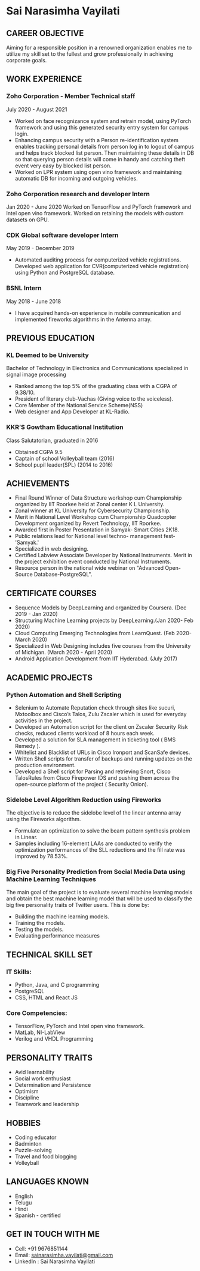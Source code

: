 # Sai Narasimha Vayilati

## CAREER OBJECTIVE
Aiming for a responsible position in a renowned
organization enables me to utilize my skill set to
the fullest and grow professionally in achieving
corporate goals.

## WORK EXPERIENCE

### Zoho Corporation - Member Technical staff
July 2020 - August 2021
- Worked on face recognizance system and retrain model, using
PyTorch framework and using this generated security entry system
for campus login.
- Enhancing campus security with a Person re-identification system
enables tracking personal details from person log in to logout of
campus and helps track blocked list person. Then maintaining these
details in DB so that querying person details will come in handy and
catching theft event very easy by blocked list person.
- Worked on LPR system using open vino framework and maintaining
automatic DB for incoming and outgoing vehicles.

### Zoho Corporation research and developer Intern
Jan 2020 - June 2020
Worked on TensorFlow and PyTorch framework and Intel open
vino framework.
Worked on retaining the models with custom datasets on GPU.

### CDK Global software developer Intern
May 2019 - December 2019
- Automated auditing process for computerized vehicle registrations.
Developed web application for CVR(computerized vehicle
registration) using Python and PostgreSQL database.

### BSNL Intern
May 2018 - June 2018
- I have acquired hands-on experience in mobile communication and
implemented fireworks algorithms in the Antenna array.

## PREVIOUS EDUCATION

### KL Deemed to be University
Bachelor of Technology in Electronics and Communications specialized in
signal image processing
- Ranked among the top 5% of the graduating class with a CGPA of
9.38/10.
- President of literary club-Vachas (Giving voice to the voiceless).
- Core Member of the National Service Scheme(NSS)
- Web designer and App Developer at KL-Radio.

### KKR’S Gowtham Educational Institution
Class Salutatorian, graduated in 2016
- Obtained CGPA 9.5
- Captain of school Volleyball team (2016)
- School pupil leader(SPL) (2014 to 2016)

## ACHIEVEMENTS
- Final Round Winner of Data Structure
workshop cum Championship organized by IIT
Roorkee held at Zonal center K L University.
- Zonal winner at KL University for
Cybersecurity Championship.
- Merit in National Level Workshop cum
Championship Quadcopter Development
organized by Revert Technology, IIT Roorkee.
- Awarded first in Poster Presentation in
Samyak- Smart Cities 2K18.
- Public relations lead for National level techno-
management fest- 'Samyak.'
- Specialized in web designing.
- Certified Labview Associate Developer by
National Instruments. Merit in the project
exhibition event conducted by National
Instruments.
- Resource person in the national wide webinar
on "Advanced Open-Source Database-PostgreSQL".

## CERTIFICATE COURSES
- Sequence Models by DeepLearning and organized by Coursera.
(Dec 2019 - Jan 2020)
- Structuring Machine Learning projects by DeepLearning.(Jan
2020- Feb 2020)
- Cloud Computing Emerging Technologies from LearnQuest. (Feb
2020- March 2020)
- Specialized in Web Designing includes five courses from the
University of Michigan. (March 2020 - April 2020)
- Android Application Development from IIT Hyderabad. (July 2017)

## ACADEMIC PROJECTS

### Python Automation and Shell Scripting
- Selenium to Automate Reputation check through sites like
sucuri, Mxtoolbox and Cisco’s Talos, Zulu Zscaler which is used
for everyday activities in the project.
- Developed an Automation script for the client on Zscaler
Security Risk checks, reduced clients workload of 8 hours each
week.
- Developed a solution for SLA management in ticketing tool (
BMS Remedy ).
- Whitelist and Blacklist of URLs in Cisco Ironport and ScanSafe
devices.
- Written Shell scripts for transfer of backups and running
updates on the production environment.
- Developed a Shell script for Parsing and retrieving Snort, Cisco
TalosRules from Cisco Firepower IDS and pushing them across
the open-source platform of the project ( Security Onion).

### Sidelobe Level Algorithm Reduction using Fireworks 
The objective is to reduce the sidelobe level of the linear antenna
array using the Fireworks algorithm.
- Formulate an optimization to solve the beam pattern synthesis
problem in Linear.
- Samples including 16-element LAAs are conducted to verify the
optimization performances of the SLL reductions and the fill
rate was improved by 78.53%.

### Big Five Personality Prediction from Social Media Data using Machine Learning Techniques
The main goal of the project is to evaluate several machine learning
models and obtain the best machine learning model that will be
used to classify the big five personality traits of Twitter users. This
is done by:
- Building the machine learning models.
- Training the models.
- Testing the models.
- Evaluating performance measures

## TECHNICAL SKILL SET

### IT Skills:
- Python, Java, and C programming
- PostgreSQL
- CSS, HTML and React JS
### Core Competencies:
- TensorFlow, PyTorch and Intel open vino framework.
- MatLab, NI-LabView
- Verilog and VHDL Programming

## PERSONALITY TRAITS
- Avid learnability
- Social work enthusiast
- Determination and Persistence
- Optimism
- Discipline
- Teamwork and leadership

## HOBBIES
- Coding educator
- Badminton
- Puzzle-solving
- Travel and food blogging
- Volleyball

## LANGUAGES KNOWN
- English
- Telugu
- Hindi
- Spanish - certified

## GET IN TOUCH WITH ME
- Cell: +91 9676851144
- Email: sainarasimha.vayilati@gmail.com
- LinkedIn : Sai Narasimha Vayilati
